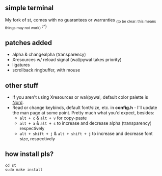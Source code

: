 ## simple terminal
My fork of st, comes with no guarantees or warranties <sub>(to be clear: this means things may not work)</sub> :^)

## patches added
* alpha & changealpha (transparency)
* Xresources w/ reload signal (wal/pywal takes priority)
* ligatures
* scrollback ringbuffer, with mouse

## other stuff
* If you aren't using Xresources or wal/pywal, default color palette is [Nord](https://www.nordtheme.com/).
* Read or change keybinds, default font/size, etc. in **config.h** - I'll update the man page at some point. Pretty much what you'd expect, besides:
  - ```alt + c``` & ```alt + v``` for copy-paste
  - ```alt + a``` & ```alt + s``` to increase and decrease alpha (transparency) respectively
  - ```alt + shift + j``` & ```alt + shift + j``` to increase and decrease font size, respectively

## how install pls?
```git clone https://github.com/BreadOnPenguins/st
cd st
sudo make install
```
